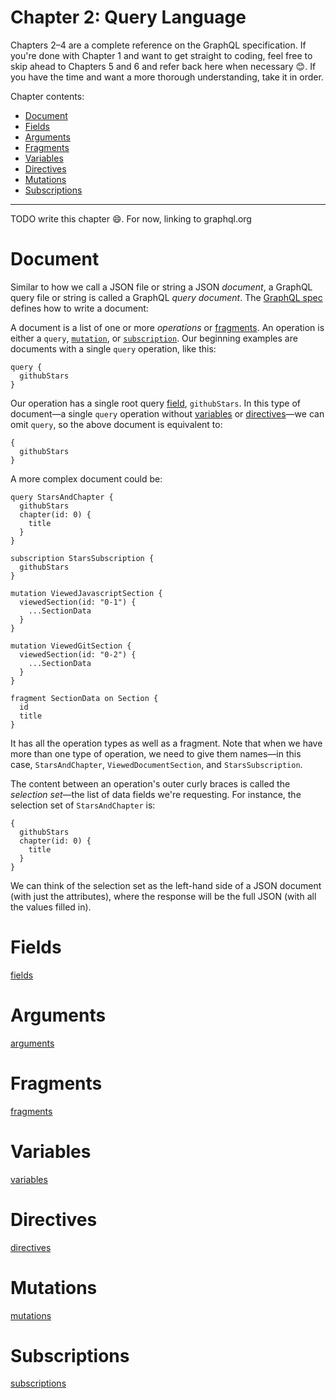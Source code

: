 # Chapter 2: Query Language

Chapters 2–4 are a complete reference on the GraphQL specification. If you're
done with Chapter 1 and want to get straight to coding, feel free to skip ahead
to Chapters 5 and 6 and refer back here when necessary 😊. If you have the time
and want a more thorough understanding, take it in order.

Chapter contents:

* [Document](2.md#document)
* [Fields](2.md#fields)
* [Arguments](2.md#arguments)
* [Fragments](2.md#fragments)
* [Variables](2.md#variables)
* [Directives](2.md#directives)
* [Mutations](2.md#mutations)
* [Subscriptions](2.md#subscriptions)

---

TODO write this chapter 😄. For now, linking to graphql.org

# Document

Similar to how we call a JSON file or string a JSON *document*, a GraphQL query file or string is called a GraphQL *query document*. The [GraphQL spec](http://facebook.github.io/graphql/October2016/#sec-Language.Query-Document) defines how to write a document:

A document is a list of one or more *operations* or [fragments](#fragments). An operation is either a `query`, [`mutation`](#mutations), or [`subscription`](#subscriptions). Our beginning examples are documents with a single `query` operation, like this:

```gql
query {
  githubStars
}
```

Our operation has a single root query [field](#fields), `githubStars`. In this type of document—a single `query` operation without [variables](#variables) or [directives](#directives)—we can omit `query`, so the above document is equivalent to:

```gql
{
  githubStars
}
```

A more complex document could be:

```gql
query StarsAndChapter {
  githubStars
  chapter(id: 0) {
    title
  }
}

subscription StarsSubscription {
  githubStars
}

mutation ViewedJavascriptSection {
  viewedSection(id: "0-1") {
    ...SectionData
  }
}

mutation ViewedGitSection {
  viewedSection(id: "0-2") {
    ...SectionData
  }
}

fragment SectionData on Section {
  id
  title
}
```

It has all the operation types as well as a fragment. Note that when we have more than one type of operation, we need to give them names—in this case, `StarsAndChapter`, `ViewedDocumentSection`, and `StarsSubscription`. 

The content between an operation's outer curly braces is called the *selection set*—the list of data fields we're requesting. For instance, the selection set of `StarsAndChapter` is:

```gql
{
  githubStars
  chapter(id: 0) {
    title
  }
}
```

We can think of the selection set as the left-hand side of a JSON document (with just the attributes), where the response will be the full JSON (with all the values filled in).

# Fields

[fields](http://graphql.org/learn/queries/#fields)

# Arguments

[arguments](http://graphql.org/learn/queries/#arguments)

# Fragments

[fragments](http://graphql.org/learn/queries/#fragments)

# Variables

[variables](http://graphql.org/learn/queries/#variables)

# Directives

[directives](http://graphql.org/learn/queries/#directives)

# Mutations

[mutations](http://graphql.org/learn/queries/#mutations)

# Subscriptions

[subscriptions](https://github.com/apollographql/graphql-subscriptions#getting-started-with-your-first-subscription)
